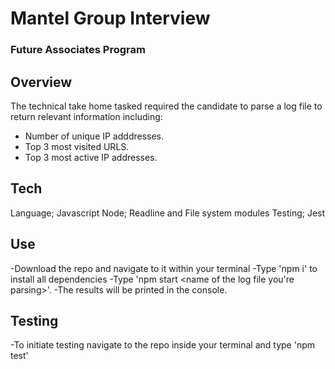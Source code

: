 # Mantel Group Interview
### Future Associates Program 

## Overview
The technical take home tasked required the candidate to parse a log file to return relevant information including:
- Number of unique IP adddresses.
- Top 3 most visited URLS.
- Top 3 most active IP addresses.

## Tech
Language; Javascript
Node; Readline and File system modules
Testing; Jest

## Use
-Download the repo and navigate to it within your terminal
-Type 'npm i' to install all dependencies 
-Type 'npm start <name of the log file you're parsing>'.
-The results will be printed in the console.
## Testing
-To initiate testing navigate to the repo inside your terminal and type 'npm test'
